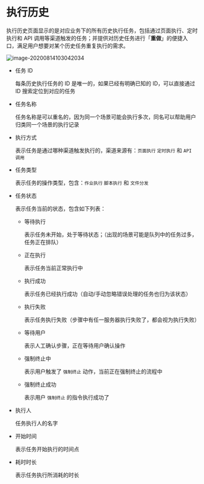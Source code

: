 # 执行历史

执行历史页面显示的是对应业务下的所有历史执行任务，包括通过页面执行、定时执行和 API 调用等渠道触发的任务；并提供对历史任务进行「**重做**」的便捷入口，满足用户想要对某个历史任务重复执行的需求。

![image-20200814103042034](media/image-20200814103042034.png)

- 任务 ID

  每条历史执行任务的 ID 是唯一的，如果已经有明确已知的 ID，可以直接通过 ID 搜索定位到对应的任务

- 任务名称

  任务名称是可以重名的，因为同一个场景可能会执行多次，同名可以帮助用户归类同一个场景的执行记录

- 执行方式

  表示任务是通过哪种渠道触发执行的，渠道来源有：`页面执行` `定时执行` 和 `API 调用`

- 任务类型

  表示任务的操作类型，包含：`作业执行` `脚本执行` 和 `文件分发`

- 任务状态

  表示任务当前的状态，包含如下列表：

  - 等待执行

    表示任务未开始，处于等待状态；（出现的场景可能是队列中的任务过多，任务正在排队）

  - 正在执行

    表示任务当前正常执行中

  - 执行成功

    表示任务已经执行成功（自动/手动忽略错误处理的任务也归为该状态）

  - 执行失败

    表示任务执行失败（步骤中有任一服务器执行失败了，都会视为执行失败）

  - 等待用户

    表示人工确认步骤，正在等待用户确认操作

  - 强制终止中

    表示用户触发了 `强制终止` 动作，当前正在强制终止的流程中

  - 强制终止成功

    表示用户 `强制终止` 的指令执行成功了

- 执行人

  任务执行人的名字

- 开始时间

  表示任务开始执行的时间点

- 耗时时长

  表示任务执行所消耗的时长